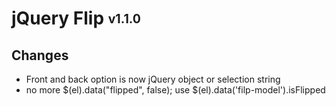 # jQuery Flip <sub><sup>v1.1.0</sup></sub>

## Changes
- Front and back option is now jQuery object or selection string
- no more $(el).data("flipped", false); use $(el).data('filp-model').isFlipped

